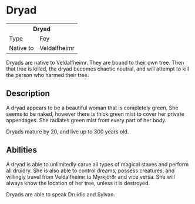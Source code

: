 # Dryad

<table><tbody>
	<tr> <th colspan=2>Dryad</th> </tr>
	<tr> <td>Type</td> <td>Fey</td> </tr>
	<tr> <td>Native to</td> <td>Veldalfheimr</td> </tr>
</tbody></table>

Dryads are native to Veldalfheimr. They are bound to their own tree. Then that tree is killed, the dryad becomes chaotic neutral, and will attempt to kill the person who harmed their tree.

## Description
A dryad appears to be a beautiful woman that is completely green. She seems to be naked, however there is thick green mist to cover her private appendages. She radiates green mist from every part of her body.

Dryads mature by 20, and live up to 300 years old.

## Abilities
A dryad is able to unlimitedly carve all types of magical staves and perform all druidry. She is also able to control dreams, possess creatures, and willingly travel from Veldalfheimr to Myrkjörðr and vice versa. She will always know the location of her tree, unless it is destroyed.

Dryads are able to speak Druidic and Sylvan.
